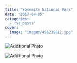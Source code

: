 ```yaml
---
title: "Yosemite National Park"
date: "2017-04-05"
categories: 
  - "vk_posts"
cover:
  image: "images/456239612.jpg"
---
```


![Additional Photo](https://vodpop.ru/wp-content/uploads/2023/07/456239613.jpg)

![Additional Photo](https://vodpop.ru/wp-content/uploads/2023/07/456239614.jpg)
